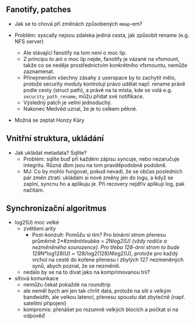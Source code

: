## Fanotify, patches

  * Jak se to chová při změnách způsobených `mmap`-em?
  * Problém: syscally nejsou zdaleka jediná cesta, jak způsobit rename (e.g. NFS server)
      - Ale stávající fanotify na tom není o moc líp.
      - Z principu to ani o moc líp nejde, fanotify je vázané na vfsmount, takže co se
        neděje prostřednictvím konkrétního vfsmountu, nemůže zaznamenat.
      - Přinejmenším všechny zásahy z userspace by to zachytit mělo, protože security
        moduly kontrolují právo udělat např. rename právě podle cesty (struct path),
        a právě na ta místa, kde se volá e.g. `security_path_rename`, můžu přidat své
        notifikace.
      - Výsledný patch je velmi jednoduchý.
      - Nakonec Medvěd uznal, že je to celkem pěkné.

  * Možná se zeptat Honzy Káry

## Vnitřní struktura, ukládání

  * Jak ukládat metadata? Sqlite?
      - Problém: sqlite buď při každém zápisu syncuje, nebo nezaručuje integritu.
        Různá dbm jsou na tom pravděpodobně podobně.
      - MJ: Co by mohlo fungovat, pokud nevadí, že se občas posledních pár změn
        ztratí: ukládám si nové změny jen do logu, a když se zaplní, syncnu ho a aplikuju
        je. Při recovery nejdřív aplikuji log, pak načítám.

## Synchronizační algoritmus
  - log2(U) moc velké
      * zvětšení arity
          - Post-konzult: Pomůžu si tím? Pro binární strom přenesu průměrně
            2*#změn*hloubka = 2*N*log2(U) (vždy rodiče a nezměněného sourozence).
            Pro třeba 128-ární strom to bude 128*N*log128(U) = 128/log2(128)*N*log2(U),
            protože pro každý vrchol na cestě do kořene přenesu i zbylých 127 nezmeněných
            synů, abych poznal, že se nezměnili.
      * nedalo by se na to dívat jako na komprimovanou trii?
  - síťová komunkace
      * nemůžu čekat pokaždé na roundtrip
      * ale neměl bych ani jen tak chrlit data, protože na síti s velkým
        bandwidth, ale velkou latencí, přenesu spoustu dat zbytečně
        (např. satelitní připojení)
      * kompromis: přenášet po rozumně velkých blocích a počkat si na
        odpověď

